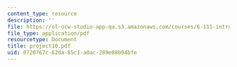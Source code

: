 ```yaml
---
content_type: resource
description: ''
file: https://ol-ocw-studio-app-qa.s3.amazonaws.com/courses/6-111-introductory-digital-systems-laboratory-spring-2006/0720767c62da85c1a0ac289e08b94bfe_project10.pdf
file_type: application/pdf
resourcetype: Document
title: project10.pdf
uid: 0720767c-62da-85c1-a0ac-289e08b94bfe
---
```

